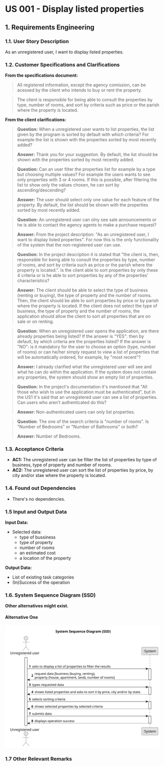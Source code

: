 # US 001 - Display listed properties


## 1. Requirements Engineering


### 1.1. User Story Description

As an unregistered user, I want to display listed properties.


### 1.2. Customer Specifications and Clarifications


**From the specifications document:**

>	All registered information, except the agency comission, can be acessed by the client who intends to buy or rent the property.

>	The client is responsible for being able to consult the properties by type, number of rooms, and sort by criteria such as price or the parish where the property is located.


**From the client clarifications:**

> **Question:** When a unregistered user wants to list properties, the list given by the program is sorted by default with which criteria? For example the list is shown with the properties sorted by most recently added?
>
> **Answer:** Thank you for your suggestion. By default, the list should be shown with the properties sorted by most recently added.


> **Question:** Can an user filter the properties list for example by a type but choosing multiple values? For example the users wants to see only properties with 3 or 4 rooms. If this is possible, after filtering the list to show only the values chosen, he can sort by ascending/descending?
>
> **Answer:** The user should select only one value for each feature of the property. By default, the list should be shown with the properties sorted by most recently added.


> **Question:** An unregistered user can olny see sale announcements or he is able to contact the agency agents to make a purchase request?
>
> **Answer:** From the project description: "As an unregistered user, I want to display listed properties". For now this is the only functionality of the system that the non-registered user can use.


> **Question:** In the project description it is stated that "the client is, then, responsible for being able to consult the properties by type, number of rooms, and sort by criteria such as price or the parish where the property is located.". Is the client able to sort properties by only these 4 criteria or is he able to sort properties by any of the properties' characteristics?
>
> **Answer:** The client should be able to select the type of business (renting or buying), the type of property and the number of rooms. Then, the client should be able to sort properties by price or by parish where the property is located.
If the client does not select the type of business, the type of property and the number of rooms, the application should allow the client to sort all properties that are on sale or on renting.


> **Question:** When an unregistered user opens the application, are there already properties being listed? If the answer is "YES": then by default, by which criteria are the properties listed? If the answer is "NO": is it mandatory for the user to choose an option (type, number of rooms) or can he/her simply request to view a list of properties that will be automatically ordered, for example, by "most recent"?
>
> **Answer:** I already clarified what the unregistered user will see and what he can do within the application. If the system does not contain any properties, the system should show an empty list of properties.


> **Question:** In the project's documentation it's mentioned that "All those who wish to use the application must be authenticated", but in the US1 it's said that an unregistered user can see a list of properties. Can users who aren't authenticated do this?
>
> **Answer:** Non-authenticated users can only list properties.


> **Question:** The one of the search criteria is "number of rooms". Is "Number of Bedrooms" or "Number of Bathrooms" or both?
> 
> **Answer:** Number of Bedrooms.


### 1.3. Acceptance Criteria

* **AC1:** The unregistered user can be filter the list of properties by type of business, type of property and number of rooms.
* **AC2:** The unregistered user can sort the list of properties by price, by city and/or stae where the property is located.


### 1.4. Found out Dependencies

* There's no dependencies.


### 1.5 Input and Output Data

**Input Data:**

* Selected data:
  * type of bussiness
  * type of property
  * number of rooms
  * an estimated cost
  * a location of the property


**Output Data:**

* List of existing task categories
* (In)Success of the operation


### 1.6. System Sequence Diagram (SSD)

**Other alternatives might exist.**


#### Alternative One

![System Sequence Diagram](svg/us01-system-sequence-diagram-System_Sequence_Diagram__SSD_.svg)


### 1.7 Other Relevant Remarks
